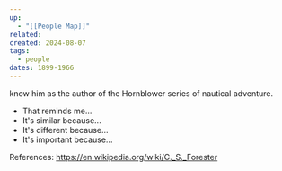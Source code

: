 ```yaml
---
up:
  - "[[People Map]]"
related: 
created: 2024-08-07
tags:
  - people
dates: 1899-1966
---
```

know him as the author of the Hornblower series of nautical adventure. 


- That reminds me...
- It's similar because...
- It's different because...
- It's important because...



References:
https://en.wikipedia.org/wiki/C._S._Forester
